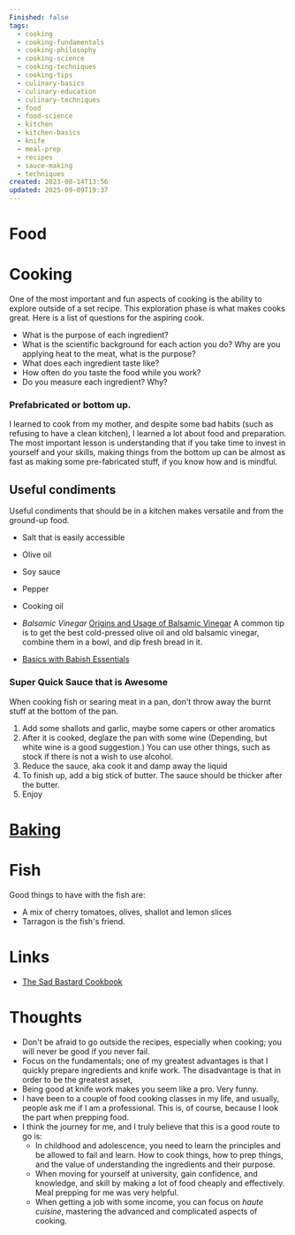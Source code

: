 ```yaml
---
Finished: false
tags:
  - cooking
  - cooking-fundamentals
  - cooking-philosophy
  - cooking-science
  - cooking-techniques
  - cooking-tips
  - culinary-basics
  - culinary-education
  - culinary-techniques
  - food
  - food-science
  - kitchen
  - kitchen-basics
  - knife
  - meal-prep
  - recipes
  - sauce-making
  - techniques
created: 2023-08-14T13:56
updated: 2025-09-09T19:37
---
```

# Food



# Cooking 

One of the most important and fun aspects of cooking is the ability to explore outside of a set recipe. This exploration phase is what makes cooks great. Here is a list of questions for the aspiring cook. 

- What is the purpose of each ingredient?
- What is the scientific background for each action you do? Why are you applying heat to the meat, what is the purpose? 
- What does each ingredient taste like? 
- How often do you taste the food while you work?
- Do you measure each ingredient? Why?

### Prefabricated or bottom up. 
I learned to cook from my mother, and despite some bad habits (such as refusing to have a clean kitchen), I learned a lot about food and preparation. The most important lesson is understanding that if you take time to invest in yourself and your skills, making things from the bottom up can be almost as fast as making some pre-fabricated stuff, if you know how and is mindful. 
## Useful condiments

Useful condiments that should be in a kitchen makes versatile and from the ground-up food. 
- Salt that is easily accessible
- Olive oil
- Soy sauce
- Pepper
- Cooking oil

- *Balsamic Vinegar*
	[Origins and Usage of Balsamic Vinegar](https://startcooking.com/how-to-use-balsamic-vinegar)
	A common tip is to get the best cold-pressed olive oil and old balsamic vinegar, combine them in a bowl, and dip fresh bread in it. 

- [Basics with Babish Essentials](https://basicswithbabish.co/basicsepisodes/2017/10/23/sauces-9w5tm-2njph-5ahwj-hsl7s-fh6cr-6r8lw)

### Super Quick Sauce that is Awesome
When cooking fish or searing meat in a pan, don't throw away the burnt stuff at the bottom of the pan. 
1. Add some shallots and garlic, maybe some capers or other aromatics
2. After it is cooked, deglaze the pan with some wine (Depending, but white wine is a good suggestion.) You can use other things, such as stock if there is not a wish to use alcohol. 
3. Reduce the sauce, aka cook it and damp away the liquid
4. To finish up, add a big stick of butter. The sauce should be thicker after the butter. 
5. Enjoy



# [Baking](Baking.md)



# Fish
Good things to have with the fish are:

- A mix of cherry tomatoes, olives, shallot and lemon slices
- Tarragon is the fish's friend. 

# Links
- [The Sad Bastard Cookbook](https://traumbooks.itch.io/the-sad-bastard-cookbook)

# Thoughts 
- Don't be afraid to go outside the recipes, especially when cooking; you will never be good if you never fail. 
- Focus on the fundamentals; one of my greatest advantages is that I quickly prepare ingredients and knife work. The disadvantage is that in order to be the greatest asset, 
- Being good at knife work makes you seem like a pro. Very funny. 
- I have been to a couple of food cooking classes in my life, and usually, people ask me if I am a professional. This is, of course, because I look the part when prepping food. 
- I think the journey for me, and I truly believe that this is a good route to go is: 
	- In childhood and adolescence, you need to learn the principles and be allowed to fail and learn. How to cook things, how to prep things, and the value of understanding the ingredients and their purpose. 
	- When moving for yourself at university, gain confidence, and knowledge, and skill by making a lot of food cheaply and effectively. Meal prepping for me was very helpful. 
	- When getting a job with some income, you can focus on *haute cuisine*, mastering the advanced and complicated aspects of cooking. 



